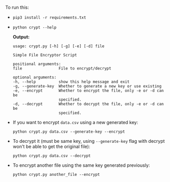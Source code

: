 To run this:
- `pip3 install -r requirements.txt`
- 
    ```
    python crypt --help
    ```
    **Output:**
    ```
    usage: crypt.py [-h] [-g] [-e] [-d] file

    Simple File Encryptor Script

    positional arguments:
    file                File to encrypt/decrypt

    optional arguments:
    -h, --help          show this help message and exit
    -g, --generate-key  Whether to generate a new key or use existing
    -e, --encrypt       Whether to encrypt the file, only -e or -d can be
                        specified.
    -d, --decrypt       Whether to decrypt the file, only -e or -d can be
                        specified.
    ```
- If you want to encrypt `data.csv` using a new generated key:
    ```
    python crypt.py data.csv --generate-key --encrypt
    ```
- To decrypt it (must be same key, using `--generate-key` flag with decrypt won't be able to get the original file):
    ```
    python crypt.py data.csv --decrypt
    ```
- To encrypt another file using the same key generated previously:
    ```
    python crypt.py another_file --encrypt
    ```